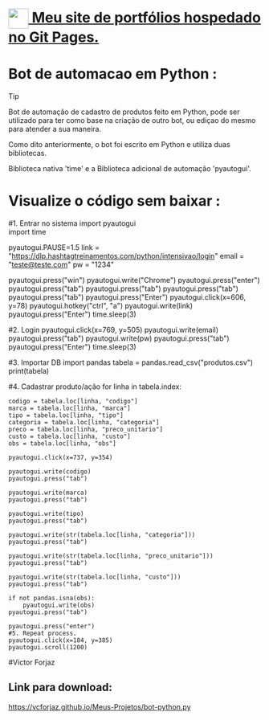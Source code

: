 <h1><a href="https://vcforjaz.github.io/Meus-Projetos/"><img align="center" width="40px" src="https://vcforjaz.github.io/Meus-Projetos/favicon.ico"></a><a href="https://vcforjaz.github.io/Meus-Projetos/"><span> Meu site de portfólios hospedado no Git Pages.</span></a></h1>

# Bot de automacao em Python :
> [!Tip]
> <p>Bot de automação de cadastro de produtos feito em Python, pode ser utilizado para ter como base na criação de outro bot, ou ediçao do mesmo para atender a sua maneira.</p>
<p>Como dito anteriormente, o bot foi escrito em Python e utiliza duas bibliotecas. </p>
<p>Biblioteca nativa 'time' e a Biblioteca adicional de automação 'pyautogui'.</p>

# Visualize o código sem baixar :
#1. Entrar no sistema
import pyautogui        
import time

pyautogui.PAUSE=1.5
link = "https://dlp.hashtagtreinamentos.com/python/intensivao/login"
email = "teste@teste.com"
pw = "1234"

pyautogui.press("win")
pyautogui.write("Chrome")
pyautogui.press("enter")
pyautogui.press("tab")
pyautogui.press("tab")
pyautogui.press("tab")
pyautogui.press("tab")
pyautogui.press("Enter")
pyautogui.click(x=606, y=78)
pyautogui.hotkey("ctrl", "a")
pyautogui.write(link)
pyautogui.press("Enter")
time.sleep(3)

#2. Login
pyautogui.click(x=769, y=505)
pyautogui.write(email)
pyautogui.press("tab")
pyautogui.write(pw)
pyautogui.press("tab")
pyautogui.press("Enter")
time.sleep(3)

#3. Importar DB
import pandas
tabela = pandas.read_csv("produtos.csv")
print(tabela)

#4. Cadastrar produto/ação
for linha in tabela.index:

    codigo = tabela.loc[linha, "codigo"]
    marca = tabela.loc[linha, "marca"]
    tipo = tabela.loc[linha, "tipo"]
    categoria = tabela.loc[linha, "categoria"]
    preco = tabela.loc[linha, "preco_unitario"]
    custo = tabela.loc[linha, "custo"]
    obs = tabela.loc[linha, "obs"]
    
    pyautogui.click(x=737, y=354)

    pyautogui.write(codigo)
    pyautogui.press("tab")

    pyautogui.write(marca)
    pyautogui.press("tab")

    pyautogui.write(tipo)
    pyautogui.press("tab")

    pyautogui.write(str(tabela.loc[linha, "categoria"]))
    pyautogui.press("tab")

    pyautogui.write(str(tabela.loc[linha, "preco_unitario"]))
    pyautogui.press("tab")

    pyautogui.write(str(tabela.loc[linha, "custo"]))
    pyautogui.press("tab")

    if not pandas.isna(obs):
        pyautogui.write(obs)
    pyautogui.press("tab")

    pyautogui.press("enter")
    #5. Repeat process.
    pyautogui.click(x=184, y=385)
    pyautogui.scroll(1200)
#Victor Forjaz

## Link para download:
https://vcforjaz.github.io/Meus-Projetos/bot-python.py
